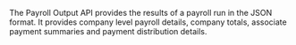 The Payroll Output API provides the results of a payroll run in the JSON format. It provides company level payroll details, company totals, associate payment summaries and payment distribution details.
